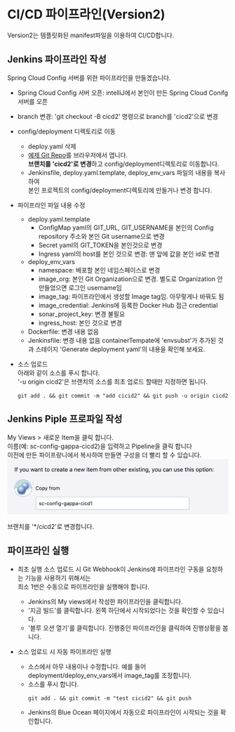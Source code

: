 # CI/CD 파이프라인(Version2)
Version2는 템플릿화된 manifest파일을 이용하여 CI/CD합니다.  

## Jenkins 파이프라인 작성
Spring Cloud Config 서버를 위한 파이프라인을 만들겠습니다.
- Spring Cloud Config 서버 오픈: intelliJ에서 본인이 만든 Spring Cloud Conifg 서버를 오픈     
- branch 변경: 'git checkout -B cicd2' 명령으로 branch를 'cicd2'으로 변경  
- config/deployment 디렉토리로 이동   
  - deploy.yaml 삭제  
  - [예제 Git Repo](https://github.com/cna-bootcamp/sc/tree/cicd1/config/deployment)를 브라우저에서 엽니다.  
    **브랜치를 'cicd2'로 변경**하고 config/deployment디렉토리로 이동합니다.  
  - Jenkinsfile, deploy.yaml.template, deploy_env_vars 파일의 내용을 복사하여   
    본인 프로젝트의 config/deployment디렉토리에 만들거나 변경 합니다.    

- 파이프라인 파일 내용 수정  
  - deploy.yaml.template
    - ConfigMap yaml의 GIT_URL, GIT_USERNAME을 본인의 Config repository 주소와 본인 Git username으로 변경  
    - Secret yaml의 GIT_TOKEN을 본인것으로 변경   
    - Ingress yaml의 host를 본인 것으로 변경: 맨 앞에 값을 본인 id로 변경   
  - deploy_env_vars
    - namespace: 배포할 본인 네임스페이스로 변경
    - image_org: 본인 Git Organization으로 변경. 별도로 Organization 안 만들었으면 로그인 username임  
    - image_tag: 파이프라인에서 생성할 Image tag임. 아무렇게나 바꿔도 됨
    - image_credential: Jenkins에 등록한 Docker Hub 접근 credential 
    - sonar_project_key: 변경 불필요 
    - ingress_host: 본인 것으로 변경  
  - Dockerfile: 변경 내용 없음  
  - Jenkinsfile: 변경 내용 없음
    containerTempate에 'envsubst'가 추가된 것과 스테이지 'Generate deployment yaml'의 내용을 확인해 보세요.  

- 소스 업로드  
  아래와 같이 소스를 푸시 합니다.   
  '-u origin cicd2'은 브랜치의 소스를 최초 업로드 할때만 지정하면 됩니다.  
  ```
  git add . && git commit -m "add cicid2" && git push -u origin cicd2
  ```

## Jenkins Piple 프로파일 작성
My Views > 새로운 Item을 클릭 합니다.     
이름(예: sc-config-gappa-cicd2)을 입력하고 Pipeline을 클릭 합니다   
이전에 만든 파이프랑니에서 복사하여 만들면 구성을 더 빨리 할 수 있습니다.     
![](images/2024-08-08-14-35-40.png) 

브랜치를 '*/cicd2'로 변경합니다.  

## 파이프라인 실행  
- 최초 실행
  소스 업로드 시 Git Webhook이 Jenkins에 파이프라인 구동을 요청하는 기능을 사용하기 위해서는   
  최소 1번은 수동으로 파이프라인을 실행해야 합니다.   
  - Jenkins의 My views에서 작성한 파이프라인을 클릭합니다.  
  - '지금 빌드'를 클릭합니다. 왼쪽 하단에서 시작되었다는 것을 확인할 수 있습니다.   
  - '블루 오션 열기'를 클릭합니다. 진행중인 파이프라인을 클릭하여 진행상황을 봅니다.   

- 소스 업로드 시 자동 파이프라인 실행   
  - 소스에서 아무 내용이나 수정합니다. 예를 들어 deployment/deploy_env_vars에서 image_tag를 조정합니다.   
  - 소스를 푸시 합니다.  
    ```
    git add . && git commit -m "test cicid2" && git push
    ```
  - Jenkins의 Blue Ocean 페이지에서 자동으로 파이프라인이 시작되는 것을 확인합니다.  
  

